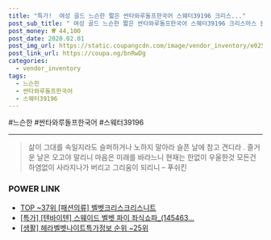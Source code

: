 ```yaml
--- 
title: "특가!  여성 골드 느슨한 짧은 싼타와루돌프한국어 스웨터39196 크리스..." 
post_sub_title: " 여성 골드 느슨한 짧은 싼타와루돌프한국어 스웨터39196 크리스마스 분할 러브 겨울 스웨터 셔닐 벨벳 후드" 
post_money: ₩ 44,100 
post_date: 2020.02.01 
post_img_url: https://static.coupangcdn.com/image/vendor_inventory/e025/791ff516611dc5d3552366b5186653144644004861003414979e19939143.jpg 
post_link_url: https://coupa.ng/bnRwDg 
categories: 
  - vendor_inventory 
tags: 
  - 느슨한 
  - 싼타와루돌프한국어 
  - 스웨터39196 
--- 
```

  #느슨한 #싼타와루돌프한국어 #스웨터39196 
<hr> 

> 삶이 그대를 속일지라도 슬퍼하거나 노하지 말아라 슬픈 날에 참고 견디라 . 즐거운 날은 오고야 말리니 마음은 미래를 바라느니 현재는 한없이 우울한것 모든건 하염없이 사라지나가 버리고 그리움이 되리니 – 푸쉬킨 


### POWER LINK

* <a href="https://blog.naver.com/an0733/221792325839" target="_blank"> TOP ~37위 [패션의류] 벨벳크리스크리스니트</a>
* <a href="https://blog.naver.com/an0733/221785777428" target="_blank">[특가] [텐바이텐] 스웨이드 벨벳 파이 좌식쇼파_(145463...</a>
* <a href="https://blog.naver.com/sakai111/221774924547" target="_blank"> [생활] 헤라벨벳나이트특가정보 순위 ~25위</a>
